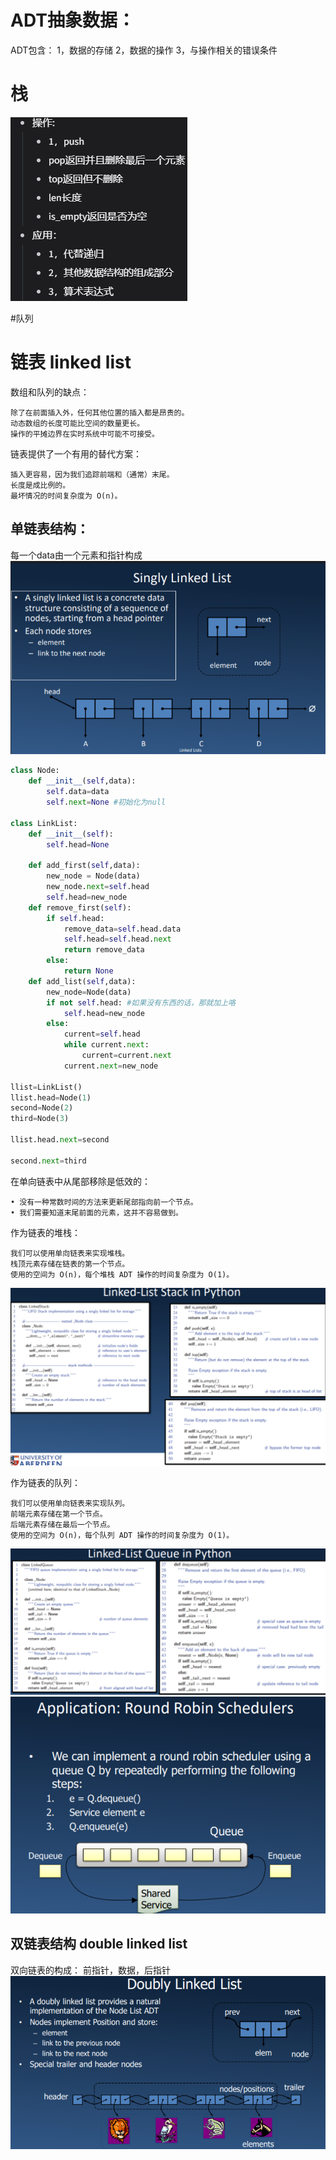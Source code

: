 # ADT抽象数据：

ADT包含：
    1，数据的存储
    2，数据的操作
    3，与操作相关的错误条件

# 栈
![img.png](img.png)

#队列

# 链表 linked list

数组和队列的缺点：

    除了在前面插入外，任何其他位置的插入都是昂贵的。
    动态数组的长度可能比空间的数量更长。
    操作的平摊边界在实时系统中可能不可接受。

链表提供了一个有用的替代方案：

    插入更容易，因为我们追踪前端和（通常）末尾。
    长度是成比例的。
    最坏情况的时间复杂度为 O(n)。

## 单链表结构：
每一个data由一个元素和指针构成
![img_1.png](img_1.png)
```python
class Node:
    def __init__(self,data):
        self.data=data
        self.next=None #初始化为null

class LinkList:
    def __init__(self):
        self.head=None

    def add_first(self,data):
        new_node = Node(data)
        new_node.next=self.head
        self.head=new_node
    def remove_first(self):
        if self.head:
            remove_data=self.head.data
            self.head=self.head.next
            return remove_data
        else:
            return None
    def add_list(self,data):
        new_node=Node(data)
        if not self.head: #如果没有东西的话，那就加上咯
            self.head=new_node
        else:
            current=self.head
            while current.next:
                current=current.next
            current.next=new_node

llist=LinkList()
llist.head=Node(1)
second=Node(2)
third=Node(3)

llist.head.next=second

second.next=third
```

在单向链表中从尾部移除是低效的：

    • 没有一种常数时间的方法来更新尾部指向前一个节点。
    • 我们需要知道末尾前面的元素，这并不容易做到。

作为链表的堆栈：

    我们可以使用单向链表来实现堆栈。
    栈顶元素存储在链表的第一个节点。
    使用的空间为 O(n)，每个堆栈 ADT 操作的时间复杂度为 O(1)。
![img_2.png](img_2.png)

作为链表的队列：

    我们可以使用单向链表来实现队列。
    前端元素存储在第一个节点。
    后端元素存储在最后一个节点。
    使用的空间为 O(n)，每个队列 ADT 操作的时间复杂度为 O(1)。
![img_3.png](img_3.png)
![img_4.png](img_4.png)

## 双链表结构 double linked list

双向链表的构成：
前指针，数据，后指针
![img_5.png](img_5.png)









